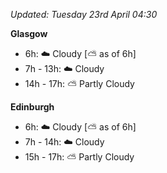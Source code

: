 *Updated: Tuesday 23rd April 04:30*

**Glasgow**

* 6h: :cloud: Cloudy [:partly_sunny: as of 6h]
* 7h - 13h: :cloud: Cloudy
* 14h - 17h: :partly_sunny: Partly Cloudy

**Edinburgh**

* 6h: :cloud: Cloudy [:partly_sunny: as of 6h]
* 7h - 14h: :cloud: Cloudy
* 15h - 17h: :partly_sunny: Partly Cloudy
